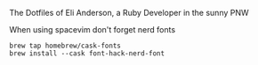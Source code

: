 The Dotfiles of Eli Anderson, a Ruby Developer in the sunny PNW


When using spacevim don't forget nerd fonts

```terminal
brew tap homebrew/cask-fonts
brew install --cask font-hack-nerd-font
```
